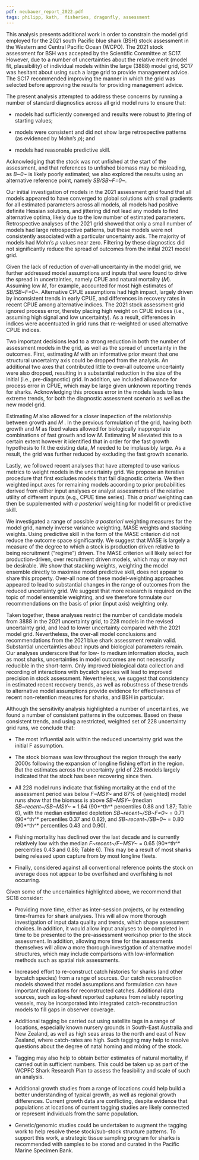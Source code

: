 ```yaml
---
pdf: neubauer_report_2022.pdf
tags: philipp, kath,  fisheries, dragonfly, assessment
---
```

This analysis presents additional work in order to constrain the model grid employed for the 2021 south Pacific blue shark (BSH) stock assessment in the Western and Central Pacific Ocean (WCPO). The 2021 stock assessment for BSH was accepted by the Scientific Committee at SC17. However, due to a number of uncertainties about the relative merit (model fit, plausibility) of individual models within the large (3888) model grid, SC17 was hesitant about using such a large grid to provide management advice. The SC17 recommended improving the manner in which the grid was selected before approving the results for providing management advice.

The present analysis attempted to address these concerns by running a number of standard diagnostics across all grid model runs to ensure that:

- models had sufficiently converged and results were robust to jittering of starting values;

- models were consistent and did not show large retrospective patterns (as evidenced by
Mohn’s $\rho$); and

- models had reasonable predictive skill.

Acknowledging that the stock was not unfished at the start of the assessment, and that references to unfished biomass may be misleading, as *B~0~* is likely poorly estimated; we also explored the results using an alternative reference point, namely *SB/SB~F=0~*.

Our initial investigation of models in the 2021 assessment grid found that all models appeared to have converged to global solutions with small gradients for all estimated parameters across all models, all models had positive definite Hessian solutions, and jittering did not lead any models to find alternative optima, likely due to the low number of estimated parameters. Retrospective analyses of the 2021 grid showed that only a small number of models had large retrospective patterns, but these models were not consistently associated with a particular uncertainty axis. The majority of models had Mohn’s $\rho$ values near zero. Filtering by these diagnostics did not significantly reduce the spread of outcomes from the initial 2021 model grid.

Given the lack of reduction of over-all uncertainty in the model grid, we further addressed model assumptions and inputs that were found to drive the spread in uncertainties, namely CPUE and natural mortality (*M*). Assuming low *M*, for example, accounted for most high estimates of *SB/SB~F=0~*. Alternative CPUE assumptions had high impact, largely driven by inconsistent trends in early CPUE, and differences in recovery rates in recent CPUE among alternative indices. The 2021 stock assessment grid ignored process error, thereby placing high weight on CPUE indices (i.e., assuming high signal and low uncertainty). As a result, differences in indices were accentuated in grid runs that re-weighted or used alternative CPUE indices.

Two important decisions lead to a strong reduction in both the number of assessment models in the grid, as well as the spread of uncertainty in the outcomes. First, estimating *M* with an informative prior meant that one structural uncertainty axis could be dropped from the analysis. An additional two axes that contributed little to over-all outcome uncertainty were also dropped, resulting in a substantial reduction in the size of the initial (i.e., pre-diagnostic) grid. In addition, we included allowance for process error in CPUE, which may be large given unknown reporting trends for sharks. Acknowledging this process error in the models leads to less extreme trends, for both the diagnostic assessment scenario as well as the new model grid.

Estimating *M* also allowed for a closer inspection of the relationship between growth and *M* . In the previous formulation of the grid, having both growth and *M* as fixed values allowed for biologically inappropriate combinations of fast growth and low *M*. Estimating *M* alleviated this to a certain extent however it identified that in order for the fast growth hypothesis to fit the existing data, *M* needed to be implausibly large. As a result, the grid was further reduced by excluding the fast growth scenario.

Lastly, we followed recent analyses that have attempted to use various metrics to weight models in the uncertainty grid. We propose an iterative procedure that first excludes models that fail diagnostic criteria. We then weighted input axes for remaining models according to prior probabilities derived from either input analyses or analyst assessments of the relative utility of different inputs (e.g., CPUE time series). This *a priori* weighting can then be supplemented with *a posteriori* weighting for model fit or predictive skill.

We investigated a range of possible *a posteriori* weighting measures for the model grid, namely inverse variance weighting, MASE weights and stacking weights. Using predictive skill in the form of the MASE criterion did not reduce the outcome space significantly. We suggest that MASE is largely a measure of the degree to which a stock is production driven relative to being recruitment (“regime”) driven. The MASE criterion will likely select for production-driven, over recruitment driven models, which may or may not be desirable. We show that stacking weights, weighting the model ensemble directly to maximise model predictive skill, does not appear to share this property. Over-all none of these model-weighting approaches appeared to lead to substantial changes in the range of outcomes from the reduced uncertainty grid. We suggest that more research is required on the topic of model ensemble weighting, and we therefore formulate our recommendations on the basis of prior (input axis) weighting only.

Taken together, these analyses restrict the number of candidate models from 3888 in the 2021 uncertainty grid, to 228 models in the revised uncertainty grid, and lead to lower uncertainty compared with the 2021 model grid. Nevertheless, the over-all model conclusions and recommendations from the 2021 blue shark assessment remain valid. Substantial uncertainties about inputs and biological parameters remain. Our analyses underscore that for low- to medium information stocks, such as most sharks, uncertainties in model outcomes are not necessarily reducible in the short-term. Only improved biological data collection and recording of interactions with bycatch species will lead to improved precision in stock assessment. Nevertheless, we suggest that consistency in estimated recent recovery trends, as well as robustness of these trends to alternative model assumptions provide evidence for effectiveness of recent non-retention measures for sharks, and BSH in particular.

Although the sensitivity analysis highlighted a number of uncertainties, we found a number of consistent patterns in the outcomes. Based on these consistent trends, and using a restricted, weighted set of 228 uncertainty grid runs, we conclude that:

- The most influential axis within the reduced uncertainty grid was the initial F assumption.

- The stock biomass was low throughout the region through the early 2000s following the expansion of longline fishing effort in the region. But the estimates across the uncertainty grid of 228 models largely indicated that the stock has been recovering since then.

- All 228 model runs indicate that fishing mortality at the end of the assessment period was below *F~MSY~* and 87% of (weighted) model runs show that the biomass is above *SB~MSY~* (median *SB~recent~/SB~MSY~* = 1.64 (90*^th^* percentiles 0.88 and 1.87; Table 6), with the median estimated depletion *SB~recent~/SB~F=0~* = 0.71 (90*^th^* percentiles 0.37 and 0.82), and *SB~recent~/SB~0~* = 0.80 (90*^th^* percentiles 0.43 and 0.90).

- Fishing mortality has declined over the last decade and is currently relatively low with the median *F~recent~/F~MSY~* = 0.65 (90*^th^* percentiles 0.43 and 0.86; Table 6). This may be a result of most sharks being released upon capture from by most longline fleets.

- Finally, considered against all conventional reference points the stock on average does not appear to be overfished and overfishing is not occurring.

Given some of the uncertainties highlighted above, we recommend that SC18 consider:


- Providing more time, either as inter-session projects, or by extending time-frames for shark analyses. This will allow more thorough investigation of input data quality and trends, which shape assessment choices. In addition, it would allow input analyses to be completed in time to be presented to the pre-assessment workshop prior to the stock assessment. In addition, allowing more time for the assessments themselves will allow a more thorough investigation of alternative model structures, which may include comparisons with low-information methods such as spatial risk assessments.

- Increased effort to re-construct catch histories for sharks (and other bycatch species) from a range of sources. Our catch reconstruction models showed that model assumptions and formulation can have important implications for reconstructed catches. Additional data sources, such as log-sheet reported captures from reliably reporting vessels, may be incorporated into integrated catch-reconstruction models to fill gaps in observer coverage.

- Additional tagging be carried out using satellite tags in a range of locations, especially known nursery grounds in South-East Australia and New Zealand, as well as high seas areas to the north and east of New Zealand, where catch-rates are high. Such tagging may help to resolve questions about the degree of natal homing and mixing of the stock.

- Tagging may also help to obtain better estimates of natural mortality, if carried out in sufficient numbers. This could be taken up as part of the WCPFC Shark Research Plan to assess the feasibility and scale of such an analysis.

- Additional growth studies from a range of locations could help build a better understanding of typical growth, as well as regional growth differences. Current growth data are conflicting, despite evidence that populations at locations of current tagging studies are likely connected or represent individuals from the same population.

- Genetic/genomic studies could be undertaken to augment the tagging work to help resolve these stock/sub-stock structure patterns. To support this work, a strategic tissue sampling program for sharks is recommended with samples to be stored and curated in the Pacific Marine Specimen Bank.
